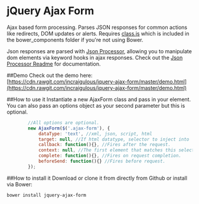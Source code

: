 # jQuery Ajax Form
Ajax based form processing. Parses JSON responses for common actions like redirects, DOM updates or alerts. Requires [class.js](https://classjs.readthedocs.org/en/latest/) which is included in the bower_components folder if you're not using Bower.

Json responses are parsed with [Json Processor](https://github.com/incraigulous/json-processor), allowing you to manipulate dom elements via keyword hooks in ajax responses. Check out the [Json Processor Readme](https://github.com/incraigulous/json-processor) for documentation.

##Demo
Check out the demo here: [https://cdn.rawgit.com/incraigulous/jquery-ajax-form/master/demo.html](https://cdn.rawgit.com/incraigulous/jquery-ajax-form/master/demo.html)

##How to use it
Instantiate a new AjaxForm class and pass in your element. You can also pass an options object as your second parameter but this is optional.

````javascript
        //All options are optional.
        new AjaxForm($('.ajax-form'), {
            dataType: 'text', //xml, json, script, html
            target: null, //If html datatype, selector to inject into
            callback: function(){}, //Fires after the request.
            context: null, //The first element that matches this selector will be a parameter of the callback function.
            complete: function(){}, //Fires on request completion.
            beforeSend: function(){} //Fires before request.
        });
````

##How to install it
Download or clone it from directly from Github or install via Bower:
````
bower install jquery-ajax-form
````
